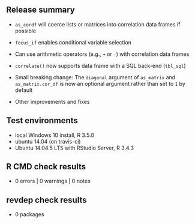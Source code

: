## Release summary

- `as_cordf` will coerce lists or matrices into correlation data frames if possible

- `focus_if` enables conditional variable selection

- Can use arithmetic operators (e.g., `+` or `-`) with correlation data frames

- `correlate()` now supports data frame with a SQL back-end (`tbl_sql`)

- Small breaking change: The `diagonal` argument of `as_matrix` and `as_matrix.cor_df` is now an optional argument rather than set to `1` by default 

- Other improvements and fixes

## Test environments
* local Windows 10 install, R 3.5.0
* ubuntu 14.04 (on travis-ci)
* Ubuntu 14.04.5 LTS with RStudio Server, R 3.4.3 

## R CMD check results

- 0 errors | 0 warnings | 0 notes

## revdep check results

- 0 packages